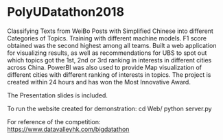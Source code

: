 # PolyUDatathon2018

Classifying Texts from WeiBo Posts with Simplified Chinese into different Categories of Topics. Training with different machine models. F1 score obtained was the second highest among all teams. Built a web application for visualizing results, as well as recommendations for UBS to spot out which topics got the 1st, 2nd or 3rd ranking in interests in different cities across China. PowerBI was also used to provide Map visualization of different cities with different ranking of interests in topics. 
The project is created within 24 hours and has won the Most Innovative Award.

The Presentation slides is included.

To run the website created for demonstration:
cd Web/
python server.py

For reference of the competition: https://www.datavalleyhk.com/bigdatathon

